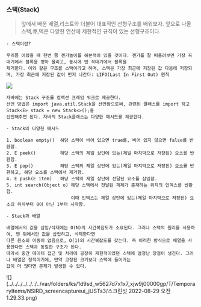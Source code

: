 ### 스택(Stack)

> 앞에서 배운 배열,리스트와 더불어 대표적인 선형구조를 배워보자. 앞으로 나올 스택,큐,덱은 다양한 연산에 제한적인 규칙이 있는 선형구조이다.

```
- 스택이란?

우리믐 어렸을 때 한번 쯤 젠가놀이를 해본적이 있을 것이다. 젠가를 잘 떠올려보면 가장 꼭대기에서 블록을 쌓아 올리고, 동시에 맨 꼭대기에서 블록을
제거한다. 이와 같은 구조를 스택이라고 하며, 스택은 가장 최근에 저장된 값 다음에 저장되며, 가장 최근에 저장된 값이 먼저 나간다: LIFO(Last In First Out) 원칙     
```

![](https://velog.velcdn.com/images/choidongkuen/post/1fb4925f-d8ec-4396-b70e-91c873606c32/image.png)

```
자바에는 Stack 구조를 컬렉션 프레임 워크로 제공한다.
선언 방법은 import java.util.Stack을 선언함으로써, 관련된 클래스를 import 하고 Stack<E> stack = new Stack<>();을
선언해주면 된다. 자바의 Stack클래스는 다양한 메서드를 제공한다.

- Stack의 다양한 메서드

1. boolean empty()	해당 스택이 비어 있으면 true를, 비어 있지 않으면 false를 반환함.
2. E peek()	        해당 스택의 제일 상단에 있는(제일 마지막으로 저장된) 요소를 반환함.
3. E pop()	        해당 스택의 제일 상단에 있는(제일 마지막으로 저장된) 요소를 반환하고, 해당 요소를 스택에서 제거함.
4. E push(E item)	해당 스택의 제일 상단에 전달된 요소를 삽입함.
5. int search(Object o)	해당 스택에서 전달된 객체가 존재하는 위치의 인덱스를 반환함.
                        이때 인덱스는 제일 상단에 있는(제일 마지막으로 저장된) 요소의 위치부터 0이 아닌 1부터 시작함.

```
```
- Stack과 배열

배열에서의 값을 삽입/삭제에는 O(N)의 시간복잡도가 소요된다. 그러나 스택의 원리를 사용하여, 맨 뒤에서만 값을 삽입하고, 삭제한다면 
다른 원소의 이동이 없음으로, O(1)의 시간복잡도를 갖는다. 즉 이러한 방식으로 배열을 사용한다면 스택과 동일한 구조가 된다.
따라서 중간 데이터 접근 및 처리에 굉장히 제한적이였던 스택에 엄청난 장점이 생긴다. 그러나 배열은 정적이기에, 만약 고정된 크기보다 스택에 들어가는
값이 더 많다면 문제가 발생할 수 있다.
```
![](../../../../../../../var/folders/ks/1d9sd_w5627d7x1x7_xjw9j00000gp/T/TemporaryItems/NSIRD_screencaptureui_jUSTs3/스크린샷 2022-08-29 오전 1.29.33.png)


